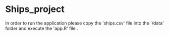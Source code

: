 # Ships_project

In order to run the application please copy the 'ships.csv' file into the '/data' folder and execute the 'app.R' file .
